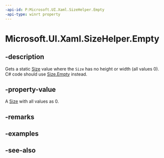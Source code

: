 ```yaml
---
-api-id: P:Microsoft.UI.Xaml.SizeHelper.Empty
-api-type: winrt property
---
```


<!-- Property syntax
public Windows.Foundation.Size Empty { get; }
-->

# Microsoft.UI.Xaml.SizeHelper.Empty

## -description

Gets a static [Size](/uwp/api/windows.foundation.size) value where the `Size` has no height or width (all values 0). C# code should use [Size.Empty](/dotnet/api/windows.foundation.size.empty) instead.

## -property-value

A [Size](/uwp/api/windows.foundation.size) with all values as 0.

## -remarks

## -examples

## -see-also
